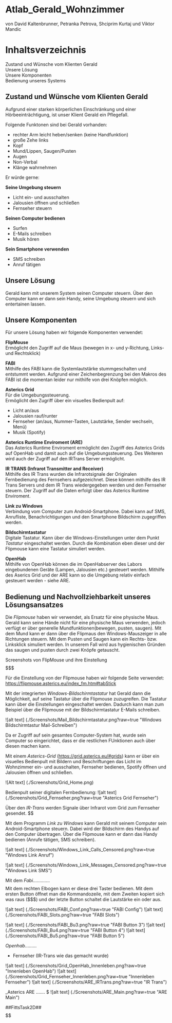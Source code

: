 # Atlab_Gerald_Wohnzimmer
von David Kaltenbrunner, Petranka Petrova, Shciprim Kurtaj und Viktor Mandic

# Inhaltsverzeichnis
Zustand und Wünsche vom Klienten Gerald\
Unsere Lösung\
Unsere Komponenten\
Bedienung unseres Systems


## Zustand und Wünsche vom Klienten Gerald
Aufgrund einer starken körperlichen Einschränkung und einer Hörbeeinträchtigung, ist unser Klient Gerald ein Pflegefall. 

Folgende Funktonen sind bei Gerald vorhanden:
- rechter Arm leicht heben/senken (keine Handfunktion)
- große Zehe links
- Kopf
- Mund/Lippen, Saugen/Pusten
- Augen
- Non-Verbal
- Klänge wahrnehmen

Er würde gerne:

**Seine Umgebung steuern**

- Licht ein- und ausschalten
- Jalousien öffnen und schließen
- Fernseher steuern 

**Seinen Computer bedienen**

- Surfen
- E-Mails schreiben
- Musik hören


**Sein Smartphone verwenden**

- SMS schreiben
- Anruf tätigen

## Unsere Lösung 
Gerald kann mit unserem System seinen Computer steuern. Über den Computer kann er dann sein Handy, seine Umgebung steuern und sich entertainen lassen.

## Unsere Komponenten

Für unsere Lösung haben wir folgende Komponenten verwendet:

**FlipMouse**\
Ermöglicht den Zugriff auf die Maus (bewegen in x- und y-Richtung, Links- und Rechtsklick)


**FABI**\
Mithilfe des FABI kann die Systemlautstärke stummgeschalten und entstummt werden. Aufgrund einer Zeichenbegrenzung bei den Makros des FABI ist die momentan leider nur mithilfe von drei Knöpfen möglich.

**Asterics Grid**\
Für die Umgebungssteuerung.\
Ermöglicht den Zugriff über ein visuelles Bedienpult auf:
- Licht an/aus
- Jalousien rauf/runter
- Fernseher (an/aus, Nummer-Tasten, Lautstärke, Sender wechseln, Menü)
- Musik (Spotify)

**Asterics Runtime Enviroment (ARE)**\
Das Asterics Runtime Enviroment ermöglicht den Zugriff des Asterics Grids auf OpenHab und damit auch auf die Umgebungssteuerung. Des Weiteren wird auch der Zugriff auf den IRTrans Server ermöglicht.

**IR TRANS (Infrarot Transmitter and Receiver)**\
Mithilfe des IR Trans wurden die Infrarotsignale der Originalen Fernbedienung des Fernsehers aufgezeichnet. Diese können mithilfe des IR Trans Servers und dem IR Trans wiedergegeben werden und den Fernseher steuern. Der Zugriff auf die Daten erfolgt über das Asterics Runtime Enviroment.

**Link zu Windows**\
Verbindung vom Computer zum Android-Smartphone. Dabei kann auf SMS, Anrufliste, Benachrichtigungen und den Smartphone Bildschirm zugegriffen werden.

**Bildschirmtastatur**\
Digitale Tastatur. Kann über die Windows-Einstellungen unter dem Punkt _Tastatur_ eingeschaltet werden. Durch die Kombination eben dieser und der Flipmouse kann eine Tastatur simuliert werden.

**OpenHab**\
Mithilfe von OpenHab können die im OpenHabserver des Labors eingebundenen Geräte (Lampen, Jalousien etc.) gesteuert werden. Mithilfe des Aserics Grid und der ARE kann so die Umgebung relativ einfach gesteuert werden - siehe ARE.


## Bedienung und Nachvollziehbarkeit unseres Lösungsansatzes

Die _Flipmouse_ haben wir verwendet, als Ersatz für eine physische Maus. Gerald kann seine Hände nicht für eine physische Maus verwenden, jedoch verfügt er über generelle Mundfunktionen(bewegen, pusten, saugen). Mit dem Mund kann er dann über die Flipmaus den Windows-Mauszeiger in alle Richtungen steuern. Mit dem Pusten und Saugen kann ein Rechts- bzw. Linksklick simuliert werden. In unserem Fall wird aus hygienischen Gründen das saugen und pusten durch zwei Knöpfe getauscht.

Screenshots von FlipMouse und ihre Einstellung $$$$$$$

Für die Einstellung von der Flipmouse haben wir folgende Seite verwendet:\
<https://flipmouse.asterics.eu/index_fm.htm#tabStick>

Mit der integrierten _Windows-Bildschirmtastatur_ hat Gerald dann die Möglichkeit, auf seine Tastatur über die Flipmouse zuzugreifen. Die Tastatur kann über die Einstellungen eingeschaltet werden. Dadurch kann man zum Beispiel über die Flipmouse mit der Bildschirmtastatur E-Mails schreiben.

![alt text] (./Screenshots/Mail_Bildschirmtastatur.png?raw=true "Windows Bildschirmtastur Mail-Schreiben") 

Da er Zugriff auf sein gesamtes Computer-System hat, wurde sein Computer so eingerichtet, dass er die restlichen FUnktionen auch über diesen machen kann.

Mit einem _Asterics-Grid_ (https://grid.asterics.eu/#grids) kann er über ein visuelles Bedienpult mit Bildern und Beschriftungen das Licht im Wohnzimmer ein- und ausschalten, Fernseher bedienen, Spotify öffnen und Jalousien öffnen und schließen. 

![Alt text] (./Screenshots/Grid_Home.png)



Bedienpult seiner digitalen Fernbedienung:
![alt text] (./Screenshots/Grid_Fernseher.png?raw=true "Asterics Grid Fernseher") 

Über den _IR-Trans_ werden Signale über Infrarot vom Grid zum Fernseher gesendet. $$

Mit dem Programm _Link zu Windows_ kann Gerald mit seinem Computer sein Android-Smartphone steuern. Dabei wird der Bildschirm des Handys auf den Computer übertragen. Über die Flipmouse kann er dann das Handy bedienen (Anrufe tätigen, SMS schreiben). 

![alt text] (./Screenshots/Windows_Link_Calls_Censored.png?raw=true "Windows Link Anruf") 

![alt text] (./Screenshots/Windows_Link_Messages_Censored.png?raw=true "Windows Link SMS") 

Mit dem _Fabi_............. $$$$
Mit dem rechten Elbogen kann er diese drei Taster bedienen. Mit dem ersten Button öffnet man die Kommandozeile, mit dem Zweiten kopiert sich was raus ($$$) und der letzte Button schaltet die Lautstärke ein oder aus. 

![alt text] (./Screenshots/FABI_Conf.png?raw=true "FABI Config") 
![alt text] (./Screenshots/FABI_Slots.png?raw=true "FABI Slots") 

![alt text] (./Screenshots/FABI_Bu3.png?raw=true "FABI Button 3") 
![alt text] (./Screenshots/FABI_Bu4.png?raw=true "FABI Button 4") 
![alt text] (./Screenshots/FABI_Bu5.png?raw=true "FABI Button 5") 



_Openhab_.........$$$$
+ Fernseher (IR-Trans wie das gemacht wurde) $$$$


![alt text] (./Screenshots/Grid_OpenHab_Innenleben.png?raw=true "Innenleben OpenHab") 
![alt text] (./Screenshots/Grid_Fernseher_Innenleben.png?raw=true "Innenleben Fernseher") 
![alt text] (./Screenshots/ARE_IRTrans.png?raw=true "IR Trans") 


_Asterics ARE ....... $
![alt text] (./Screenshots/ARE_Main.png?raw=true "ARE Main") 


##FittsTask2D## $$$$$$



